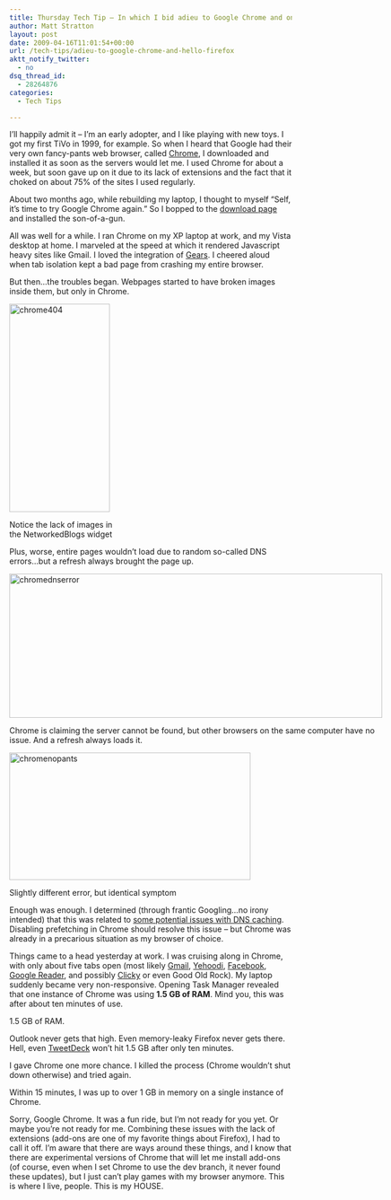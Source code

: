 ```yaml
---
title: Thursday Tech Tip – In which I bid adieu to Google Chrome and once again embrace Firefox
author: Matt Stratton
layout: post
date: 2009-04-16T11:01:54+00:00
url: /tech-tips/adieu-to-google-chrome-and-hello-firefox
aktt_notify_twitter:
  - no
dsq_thread_id:
  - 28264876
categories:
  - Tech Tips

---
```

I&#8217;ll happily admit it &#8211; I&#8217;m an early adopter, and I like playing with new toys. I got my first TiVo in 1999, for example. So when I heard that Google had their very own fancy-pants web browser, called <a href="http://www.google.com/chrome" target="_blank">Chrome</a>, I downloaded and installed it as soon as the servers would let me. I used Chrome for about a week, but soon gave up on it due to its lack of extensions and the fact that it choked on about 75% of the sites I used regularly.

About two months ago, while rebuilding my laptop, I thought to myself &#8220;Self, it&#8217;s time to try Google Chrome again.&#8221; So I bopped to the <a href="http://www.google.com/chrome/eula.html" target="_blank">download page</a> and installed the son-of-a-gun.

All was well for a while. I ran Chrome on my XP laptop at work, and my Vista desktop at home. I marveled at the speed at which it rendered Javascript heavy sites like Gmail. I loved the integration of <a href="http://gears.google.com/" target="_blank">Gears</a>. I cheered aloud when tab isolation kept a bad page from crashing my entire browser.

But then&#8230;the troubles began. Webpages started to have broken images inside them, but only in Chrome.

<div id="attachment_5062" style="width: 189px" class="wp-caption aligncenter">
  <a href="/wp-content/uploads/2009/04/chrome404.jpg"><img class="size-full wp-image-5062" title="chrome404" src="/wp-content/uploads/2009/04/chrome404.jpg" alt="chrome404" width="179" height="371" srcset="/wp-content/uploads/2009/04/chrome404.jpg 299w, /wp-content/uploads/2009/04/chrome404-145x300.jpg 145w" sizes="(max-width: 179px) 100vw, 179px" /></a>
  
  <p class="wp-caption-text">
    Notice the lack of images in the NetworkedBlogs widget
  </p>
</div>

Plus, worse, entire pages wouldn&#8217;t load due to random so-called DNS errors&#8230;but a refresh always brought the page up.

<div id="attachment_5063" style="width: 675px" class="wp-caption aligncenter">
  <a href="/wp-content/uploads/2009/04/chromednserror.jpg"><img class="size-full wp-image-5063" title="chromednserror" src="/wp-content/uploads/2009/04/chromednserror.jpg" alt="chromednserror" width="665" height="257" srcset="/wp-content/uploads/2009/04/chromednserror.jpg 1109w, /wp-content/uploads/2009/04/chromednserror-299x116.jpg 299w, /wp-content/uploads/2009/04/chromednserror-1024x396.jpg 1024w" sizes="(max-width: 665px) 100vw, 665px" /></a>
  
  <p class="wp-caption-text">
    Chrome is claiming the server cannot be found, but other browsers on the same computer have no issue. And a refresh always loads it.
  </p>
</div>

<div id="attachment_5064" style="width: 440px" class="wp-caption aligncenter">
  <a href="/wp-content/uploads/2009/04/chromenopants.jpg"><img class="size-full wp-image-5064" title="chromenopants" src="/wp-content/uploads/2009/04/chromenopants.jpg" alt="chromenopants" width="430" height="227" srcset="/wp-content/uploads/2009/04/chromenopants.jpg 538w, /wp-content/uploads/2009/04/chromenopants-300x158.jpg 300w" sizes="(max-width: 430px) 100vw, 430px" /></a>
  
  <p class="wp-caption-text">
    Slightly different error, but identical symptom
  </p>
</div>

Enough was enough. I determined (through frantic Googling&#8230;no irony intended) that this was related to <a href="http://jackkonblog.blogspot.com/2009/02/why-does-google-chrome-sometimes-have.html" target="_blank">some potential issues with DNS caching</a>. Disabling prefetching in Chrome should resolve this issue &#8211; but Chrome was already in a precarious situation as my browser of choice.

Things came to a head yesterday at work. I was cruising along in Chrome, with only about five tabs open (most likely <a href="http://gmail.com" target="_blank">Gmail</a>, <a href="http://yehoodi.com" target="_blank">Yehoodi</a>, <a href="http://facebook.com" target="_blank">Facebook</a>, <a href="http://google.com/reader" target="_blank">Google Reader</a>, and possibly <a href="http://getclicky.com" target="_blank">Clicky</a> or even Good Old Rock). My laptop suddenly became very non-responsive. Opening Task Manager revealed that one instance of Chrome was using **1.5 GB of RAM**. Mind you, this was after about ten minutes of use.

1.5 GB of RAM.

Outlook never gets that high. Even memory-leaky Firefox never gets there. Hell, even <a href="http://www.tweetdeck.com" target="_blank">TweetDeck</a> won&#8217;t hit 1.5 GB after only ten minutes.

I gave Chrome one more chance. I killed the process (Chrome wouldn&#8217;t shut down otherwise) and tried again.

Within 15 minutes, I was up to over 1 GB in memory on a single instance of Chrome.

Sorry, Google Chrome. It was a fun ride, but I&#8217;m not ready for you yet. Or maybe you&#8217;re not ready for me. Combining these issues with the lack of extensions (add-ons are one of my favorite things about Firefox), I had to call it off. I&#8217;m aware that there are ways around these things, and I know that there are experimental versions of Chrome that will let me install add-ons (of course, even when I set Chrome to use the dev branch, it never found these updates), but I just can&#8217;t play games with my browser anymore. This is where I live, people. This is my HOUSE.